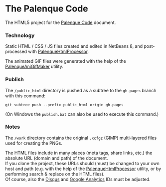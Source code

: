 # The Palenque Code

The HTML5 project for the [Palenque Code](http://akusius.github.io/palenque/) document.

### Technology

Static HTML / CSS / JS files created and edited in NetBeans 8, and post-processed with [PalenqueHtmlProcessor](https://github.com/akusius/palenque-html-processor).

The animated GIF files were generated with the help of the [PalenqueAniGifMaker](https://github.com/akusius/palenque-anigifmaker) utility.

### Publish

The `/public_html` directory is pushed as a subtree to the `gh-pages` branch with this command:

    git subtree push --prefix public_html origin gh-pages

(On Windows the `publish.bat` can also be used to execute this command.)

### Notes

The `/work` directory contains the original `.xcfgz` (GIMP) multi-layered files used for creating the PNGs.

The HTML files include in many places (meta tags, share links, etc.) the absolute URL (domain and path) of the document.  
If you clone the project, these URLs should (must) be changed to your own host and path (e.g. with the help of the [PalenqueHtmlProcessor](https://github.com/akusius/palenque-html-processor) utility, or by performing search & replace on the HTML files).  
Of course, also the [Disqus](public_html/js/disqus.js) and [Google Analytics](public_html/js/analytics.js) IDs must be adjusted.
